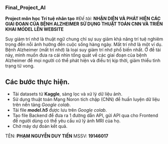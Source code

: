 ### Final_Project_AI


**Project môn học Trí tuệ nhân tạo**
#_Đề tài:_ **NHẬN DIỆN VÀ PHÁT HIỆN CÁC GIAI ĐOẠN CỦA BỆNH ALZHEIMER SỬ DỤNG THUẬT TOÁN CNN VÀ TRIỂN KHAI MODEL LÊN WEBSITE**

Suy giảm trí nhớ là thuật ngữ chung chỉ sự suy giảm khả năng trí tuệ nghiêm trọng đến nỗi ảnh hưởng đến cuộc sống hàng ngày. Mất trí nhớ là một ví dụ. Bệnh Alzheimer (mất trí nhớ) là loại suy giảm trí nhớ phổ biến nhất. Ở đề tài này, mình muốn đưa ra cái nhìn tổng quát về các giai đoạn của bệnh Alzheimer để mọi người có thể phát hiện và điều trị kịp thời, giảm thiểu tình trạng tử vong.

## Các bước thực hiện.
- Tải datasets từ **Kaggle**, sàng lọc và xử lý dữ liệu ảnh.
- Sử dụng thuật toán Mạng Noron tích chập (CNN) để huấn luyện dữ liệu trên nền tảng _Google colab_.
- Tải file _**model.h5**_ được lưu trên _Google colab_.
- Tạo file Backend để đưa ra 1 đường dẫn API, gửi API qua cho Frontend để người dùng có thể yêu cầu xử lý ảnh MRI của họ.
- Chờ máy dự đoán kết quả.

TÊN: **PHẠM NGUYỄN DUY TIẾN**
MSSV: **19146017**
